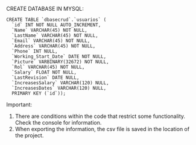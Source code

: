 CREATE DATABASE IN MYSQL:

    CREATE TABLE `dbasecrud`.`usuarios` (
      `id` INT NOT NULL AUTO_INCREMENT,
      `Name` VARCHAR(45) NOT NULL,
      `LastName` VARCHAR(45) NOT NULL,
      `Email` VARCHAR(45) NOT NULL,
      `Address` VARCHAR(45) NOT NULL,
      `Phone` INT NULL,
      `Working_Start_Date` DATE NOT NULL,
      `Picture` VARBINARY(32672) NOT NULL,
      `Rol` VARCHAR(45) NOT NULL,
      `Salary` FLOAT NOT NULL,
      `LastRevision` DATE NULL,
      `IncreasesSalary` VARCHAR(120) NULL,
      `IncreasesDates` VARCHAR(120) NULL,
      PRIMARY KEY (`id`));
  
  
  
Important: 
 1. There are conditions within the code that restrict some functionality. Check the console for information.
 2. When exporting the information, the csv file is saved in the location of the project.
